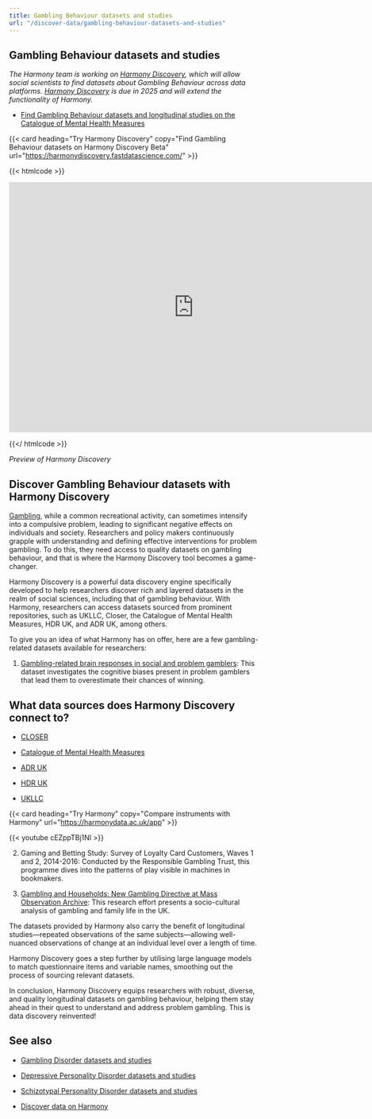 ```yaml
---
title: Gambling Behaviour datasets and studies
url: "/discover-data/gambling-behaviour-datasets-and-studies"
---
```


## Gambling Behaviour datasets and studies

*The Harmony team is working on [Harmony Discovery](https://harmonydiscovery.fastdatascience.com/), which will allow social scientists to find datasets about Gambling Behaviour across data platforms. [Harmony Discovery](https://harmonydiscovery.fastdatascience.com/) is due in 2025 and will extend the functionality of Harmony.*

* [Find Gambling Behaviour datasets and longitudinal studies on the Catalogue of Mental Health Measures](https://www.cataloguementalhealth.ac.uk/?content=search&query=Topic:gambling+behaviour)


{{< card heading="Try Harmony Discovery" copy="Find Gambling Behaviour datasets on Harmony Discovery Beta" url="https://harmonydiscovery.fastdatascience.com/" >}}

{{< htmlcode >}}

<iframe src="https://www.veed.io/embed/b8eb93ee-5cca-4b09-8b5d-34b614cb0f58" width="744" height="504" frameborder="0" title="Thomas Wood's Video - Oct 23, 2024" webkitallowfullscreen mozallowfullscreen allowfullscreen></iframe>

{{</ htmlcode >}}

*Preview of Harmony Discovery*


## Discover Gambling Behaviour datasets with Harmony Discovery

[Gambling](/discover-data/gambling-datasets-and-studies), while a common recreational activity, can sometimes intensify into a compulsive problem, leading to significant negative effects on individuals and society. Researchers and policy makers continuously grapple with understanding and defining effective interventions for problem gambling. To do this, they need access to quality datasets on gambling behaviour, and that is where the Harmony Discovery tool becomes a game-changer.

Harmony Discovery is a powerful data discovery engine specifically developed to help researchers discover rich and layered datasets in the realm of social sciences, including that of gambling behaviour. With Harmony, researchers can access datasets sourced from prominent repositories, such as UKLLC, Closer, the Catalogue of Mental Health Measures, HDR UK, and ADR UK, among others. 

To give you an idea of what Harmony has on offer, here are a few gambling-related datasets available for researchers:

1. [Gambling-related brain responses in social and problem gamblers](https://reshare.ukdataservice.ac.uk/850229): This dataset investigates the cognitive biases present in problem gamblers that lead them to overestimate their chances of winning.

## What data sources does Harmony Discovery connect to?

* [CLOSER](https://closer.ac.uk/)

* [Catalogue of Mental Health Measures](https://www.cataloguementalhealth.ac.uk/)

* [ADR UK](https://www.adruk.org/data-access/data-catalogue/)

* [HDR UK](https://www.healthdatagateway.org/)

* [UKLLC](https://explore.ukllc.ac.uk)

{{< card heading="Try Harmony" copy="Compare instruments with Harmony" url="https://harmonydata.ac.uk/app" >}}

{{< youtube cEZppTBj1NI >}}



2. Gaming and Betting Study: Survey of Loyalty Card Customers, Waves 1 and 2, 2014-2016: Conducted by the Responsible Gambling Trust, this programme dives into the patterns of play visible in machines in bookmakers. 

3. [Gambling and Households: New Gambling Directive at Mass Observation Archive](https://reshare.ukdataservice.ac.uk/850851): This research effort presents a socio-cultural analysis of gambling and family life in the UK. 

The datasets provided by Harmony also carry the benefit of longitudinal studies—repeated observations of the same subjects—allowing well-nuanced observations of change at an individual level over a length of time.

Harmony Discovery goes a step further by utilising large language models to match questionnaire items and variable names, smoothing out the process of sourcing relevant datasets.

In conclusion, Harmony Discovery equips researchers with robust, diverse, and quality longitudinal datasets on gambling behaviour, helping them stay ahead in their quest to understand and address problem gambling. This is data discovery reinvented!

## See also

* [Gambling Disorder datasets and studies](/discover-data/gambling-disorder-datasets-and-studies)

* [Depressive Personality Disorder datasets and studies](/discover-data/depressive-personality-disorder-datasets-and-studies)

* [Schizotypal Personality Disorder datasets and studies](/discover-data/schizotypal-personality-disorder-datasets-and-studies)

* [Discover data on Harmony](/discover-data/)